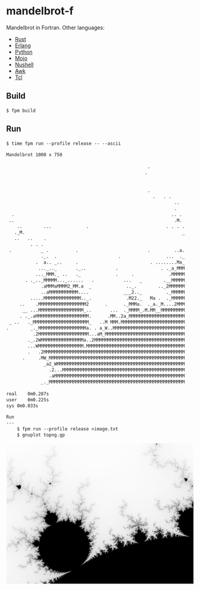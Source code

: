 
mandelbrot-f
==============

Mandelbrot in Fortran. Other languages: 

* [Rust](https://github.com/jesper-olsen/mandelbrot-rs) 
* [Erlang](https://github.com/jesper-olsen/mandelbrot_erl) 
* [Python](https://github.com/jesper-olsen/mandelbrot-py) 
* [Mojo](https://github.com/jesper-olsen/mandelbrot-mojo) 
* [Nushell](https://github.com/jesper-olsen/mandelbrot-nu/tree/main)
* [Awk](https://github.com/jesper-olsen/mandelbrot-awk)
* [Tcl](https://github.com/jesper-olsen/mandelbrot-tcl)



Build
-----

    $ fpm build

Run
---
    $ time fpm run --profile release -- --ascii

```
Mandelbrot 1000 x 750
                                                                   
                                                     .             
                                                    .              
                                                                   
                                                                   
                                                     .             
                                                       .   . .     
                                                               ..  
                                                               .   
  .                                                           .. . 
 ..                                                            .M. 
    ..        ...             .                             . . . .
   ._M.                                                           _
   ..   ..    .                                                    
         . . .                                                     
 .           _ .          .                          .         ..a.
             ._.  .                       .                 ...  ._
           .  a.. _..     .                           . ........Ma_
            ..._.._       ._..           .                . ._a_MMM
           ..._MMM._ ..   ._             .     .             .MMMMM
       . ._.._MMMMM..._......   .           ...   _        .__MMMMM
             .aMMMaMMMM2_MM.a  _             .._.        .._2MMMMMM
             ..aMMMMMMMMMMM....             ___2.._         ._MMMMM
         .....MMMMMMMMMMMMMM.._.             .M22._   Ma .  ._MMMMM
     ..    .MMMMMMMMMMMMMMMMMM2      .      ._MMMa.  ._a._M....2MMM
      __ ...MMMMMMMMMMMMMMMMM_..       ...  ._MMMM_.M.MM__MMMMMMMMM
     . ._.aMMMMMMMMMMMMMMMMMMMM.      .MM..2a_MMMMMMMMMMMMMMMMMMMMM
 _ ..   ._MMMMMMMMMMMMMMMMMMMMM_   ..M MMM.MMMMMMMMMMMMMMMMMMMMMMMM
.        _._MMMMMMMMMMMMMMMMMMa. . a_W..MMMMMMMMMMMMMMMMMMMMMMMMMMM
          .2MMMMMMMMMMMMMMMMMMM...aM_MMMMMMMMMMMMMMMMMMMMMMMMMMMMMM
        ._.2WMMMMMMMMMMMMMMMMa..2MMMMMMMMMMMMMMMMMMMMMMMMMMMMMMMMMM
        ...WMMMMMMMMMMMMMMMMM.MMMMMMMMMMMMMMMMMMMMMMMMMMMMMMMMMMMMM
        .   .2MMMMMMMMMMMMMMMMMMMMMMMMMMMMMMMMMMMMMMMMMMMMMMMMMMMMM
      .     .MW_MMMMMMMMMMMMMMMMMMMMMMMMMMMMMMMMMMMMMMMMMMMMMMMMMMM
              _a2_WMMMMMMMMMMMMMMMMMMMMMMMMMMMMMMMMMMMMMMMMMMMMMMMM
                .2...MMMMMMMMMMMMMMMMMMMMMMMMMMMMMMMMMMMMMMMMMMMMMM
                .aMMMMMMMMMMMMMMMMMMMMMMMMMMMMMMMMMMMMMMMMMMMMMMMMM
             _._MMMMMMMMMMMMMMMMMMMMMMMMMMMMMMMMMMMMMMMMMMMMMMMMMMM

real	0m0.287s
user	0m0.225s
sys	0m0.033s
```

```
Run
---
    $ fpm run --profile release >image.txt
    $ gnuplot topng.gp 

```

![PNG](https://raw.githubusercontent.com/jesper-olsen/mandelbrot-f/main/mandelbrot.png)




